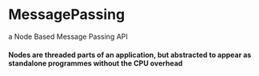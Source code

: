 # MessagePassing
a Node Based Message Passing API

#### Nodes are threaded parts of an application, but abstracted to appear as standalone programmes without the CPU overhead
